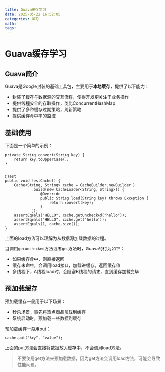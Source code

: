 ```yaml
---
title: Guava缓存学习
date: 2025-05-22 16:52:05
categories: 学习
math:
tags:
---
```


# Guava缓存学习

## Guava简介
Guava是Google封装的基础工具包，主要用于**本地缓存**，提供了以下能力：
- 封装了缓存与数据源的交互流程，使得开发更关注于业务操作
- 提供线程安全的存取操作，类比ConcurrentHashMap
- 提供了多种缓存过期策略，刷新策略
- 提供缓存命中率的监控

## 基础使用
下面是一个简单的示例：
```
private String convert(String key) {
    return key.toUpperCase();
}


@Test
public void testCache() {
    Cache<String, String> cache = CacheBuilder.newBuilder()
            .build(new CacheLoader<String, String>() {
                @Override
                public String load(String key) throws Exception {
                    return convert(key);
                }
            });
    assertEquals("HELLO", cache.getUnchecked("hello"));
    assertEquals("HELLO", cache.get("hello"));
    assertEquals(1, cache.size());
}
```
上面的load方法可以理解为从数据源加载数据的过程。

当调用`getUnchecked`方法或者`get`方法时，Guava的行为如下：
- 如果缓存命中，则直接返回
- 缓存未命中，会调用load接口，加载进缓存，返回缓存值
- 多线程下，A线程load时，会阻塞B线程的请求，直到缓存加载完毕

## 预加载缓存

预加载缓存一般用于以下场景：
- 秒杀场景，事先将热点商品加载到缓存
- 系统启动时，预加载一些数据到缓存

预加载缓存一般用put：
```
cache.put("key", "value");
```
上面的put方法会直接将数据放入缓存中，不会调用load方法。
>不要使用get方法来预加载数据，因为get方法会调用load方法，可能会导致性能问题。
